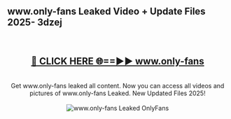 <h2>www.only-fans Leaked Video + Update Files 2025- 3dzej</h2>
<br>
<div align="center">
<h2><a href="https://libra.edu.pl?www.only-fans" rel="nofollow">🔴 CLICK HERE 🌐==►► www.only-fans</a></h2>
<br>
Get www.only-fans leaked all content. Now you can access all videos and pictures of www.only-fans Leaked. New Updated Files 2025!
<br>
<br>
<a href="https://libra.edu.pl?www.only-fans" rel="nofollow" data-target="animated-image.originalLink"><img src="https://i.ibb.co.com/WyWwxjT/player-gif2.gif" alt="www.only-fans Leaked OnlyFans" style="max-width: 100%; display: inline-block;" data-target="animated-image.originalImage"></a>
</div>
<br>